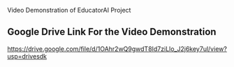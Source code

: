 Video Demonstration of EducatorAI Project

Google Drive Link For the Video Demonstration
-
https://drive.google.com/file/d/1OAhr2wQ9gwdT8Id7ziLlo_J2j6key7ul/view?usp=drivesdk
